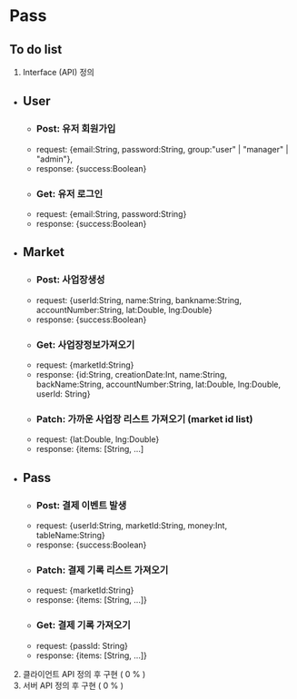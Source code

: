# Pass
## To do list ##
1. Interface (API) 정의
  * ## User ##
    - ### Post: 유저 회원가입 ###
     * request: {email:String, password:String, group:"user" | "manager" | "admin"}, 
     * response: {success:Boolean}
    - ### Get: 유저 로그인 ###
     + request: {email:String, password:String}
     + response: {success:Boolean}
  * ## Market ##
    - ### Post: 사업장생성 ###
     + request: {userId:String, name:String, bankname:String, accountNumber:String, lat:Double, lng:Double}
     + response: {success:Boolean}
    - ### Get: 사업장정보가져오기 ###
     + request: {marketId:String}
     + response: {id:String, creationDate:Int, name:String, backName:String, accountNumber:String, lat:Double, lng:Double, userId: String}
    - ### Patch: 가까운 사업장 리스트 가져오기 (market id list) ###
     + request: {lat:Double, lng:Double}
     + response: {items: [String, ...]
  * ## Pass ##
    - ### Post: 결제 이벤트 발생 ###
     + request: {userId:String, marketId:String, money:Int, tableName:String}
     + response: {success:Boolean}
    - ### Patch: 결제 기록 리스트 가져오기 ###
     + request: {marketId:String}
     + response: {items: [String, ...]}
    - ### Get: 결제 기록 가져오기 ###
     + request: {passId: String}
     + response: {items: [String, ...]}
2. 클라이언트 API 정의 후 구현 ( 0 % )
3. 서버 API 정의 후 구현 ( 0 % )
